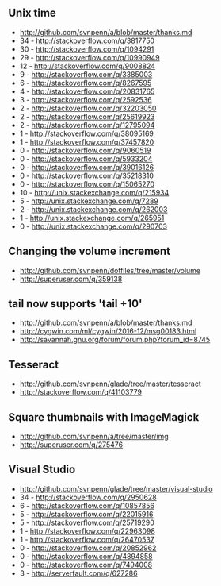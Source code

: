 
Unix time
---------------------------------------------------
- http://github.com/svnpenn/a/blob/master/thanks.md
- 34 - http://stackoverflow.com/q/3817750
- 30 - http://stackoverflow.com/q/1094291
- 29 - http://stackoverflow.com/q/10990949
- 12 - http://stackoverflow.com/q/9008824
- 9 - http://stackoverflow.com/q/3385003
- 6 - http://stackoverflow.com/q/8267595
- 4 - http://stackoverflow.com/q/20831765
- 3 - http://stackoverflow.com/q/2592536
- 2 - http://stackoverflow.com/q/32203050
- 2 - http://stackoverflow.com/q/25619923
- 2 - http://stackoverflow.com/q/12795094
- 1 - http://stackoverflow.com/q/38095169
- 1 - http://stackoverflow.com/q/37457820
- 0 - http://stackoverflow.com/q/9060519
- 0 - http://stackoverflow.com/q/5933204
- 0 - http://stackoverflow.com/q/39016126
- 0 - http://stackoverflow.com/q/35218310
- 0 - http://stackoverflow.com/q/15065270
- 10 - http://unix.stackexchange.com/q/215934
- 5 - http://unix.stackexchange.com/q/7289
- 2 - http://unix.stackexchange.com/q/262003
- 1 - http://unix.stackexchange.com/q/265951
- 0 - http://unix.stackexchange.com/q/290703

Changing the volume increment
-----------------------------
- http://github.com/svnpenn/dotfiles/tree/master/volume
- http://superuser.com/q/359138

tail now supports 'tail +10'
----------------------------
- http://github.com/svnpenn/a/blob/master/thanks.md
- http://cygwin.com/ml/cygwin/2016-12/msg00183.html
- http://savannah.gnu.org/forum/forum.php?forum_id=8745

Tesseract
---------
- http://github.com/svnpenn/glade/tree/master/tesseract
- http://stackoverflow.com/q/41103779

Square thumbnails with ImageMagick
----------------------------------
- http://github.com/svnpenn/a/tree/master/img
- http://superuser.com/q/275476

Visual Studio
-------------
- http://github.com/svnpenn/glade/tree/master/visual-studio
- 34 - http://stackoverflow.com/q/2950628
- 6 - http://stackoverflow.com/q/10857856
- 5 - http://stackoverflow.com/q/22015916
- 5 - http://stackoverflow.com/q/25719290
- 1 - http://stackoverflow.com/q/22963098
- 1 - http://stackoverflow.com/q/26470537
- 0 - http://stackoverflow.com/q/20852962
- 0 - http://stackoverflow.com/q/4894858
- 0 - http://stackoverflow.com/q/7494008
- 3 - http://serverfault.com/q/627286
